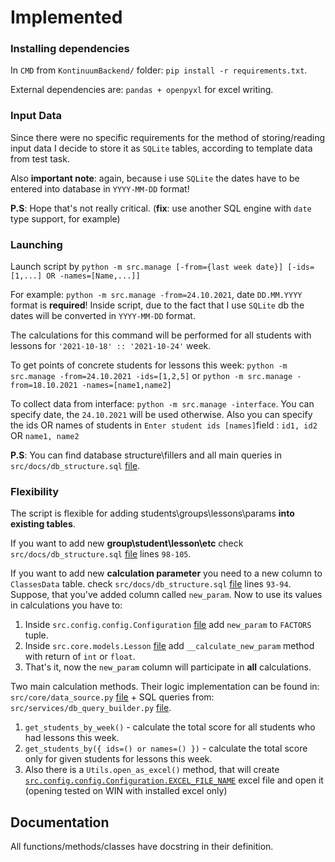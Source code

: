 # Implemented

### Installing dependencies
In `CMD` from `KontinuumBackend/` folder: `pip install -r requirements.txt`. 

External dependencies are: `pandas + openpyxl` for excel writing.

### Input Data
Since there were no specific requirements for the method of storing/reading input data
I decide to store it as `SQLite` tables, according to template data from test task.

Also **important note**: again, because i use `SQLite` the dates have to be 
entered into database in `YYYY-MM-DD` format! 

**P.S**: Hope that's not really critical. (**fix**: use another SQL engine with `date` type support, for example)

### Launching
Launch script by `python -m src.manage [-from={last week date}] [-ids=[1,...] OR -names=[Name,...]]`
    
For example: `python -m src.manage -from=24.10.2021`, date `DD.MM.YYYY` format is **required**!
Inside script, due to the fact that I use `SQLite` db the dates will be converted in `YYYY-MM-DD` format.

The calculations for this command will be performed for all students with lessons for `'2021-10-18' :: '2021-10-24'` week.

To get points of concrete students for lessons this week: `python -m src.manage -from=24.10.2021 -ids=[1,2,5]` or
`python -m src.manage -from=18.10.2021 -names=[name1,name2]`

To collect data from interface: `python -m src.manage -interface`. 
You can specify date, the `24.10.2021` will be used otherwise. 
Also you can specify the ids OR names of students in `Enter student ids [names]`field : `id1, id2` OR `name1, name2`

**P.S**: You can find database structure\fillers and all main queries in `src/docs/db_structure.sql` [file](https://github.com/MrRooots/KontinuumBackend/blob/master/src/docs/db_structure.sql).

### Flexibility   
The script is flexible for adding students\groups\lessons\params **into existing tables**.
 
If you want to add new **group\student\lesson\etc** check `src/docs/db_structure.sql` [file](https://github.com/MrRooots/KontinuumBackend/blob/master/src/docs/db_structure.sql) lines `98-105`.

If you want to add new **calculation parameter** you need to a new column to `ClassesData` table.
check `src/docs/db_structure.sql` [file](https://github.com/MrRooots/KontinuumBackend/blob/master/src/docs/db_structure.sql) lines `93-94`. 
Suppose, that you've added column called `new_param`. 
Now to use its values in calculations you have to:
  1. Inside `src.config.config.Configuration` [file](https://github.com/MrRooots/KontinuumBackend/blob/master/src/config/config.py) add `new_param` to `FACTORS` tuple.
  2. Inside `src.core.models.Lesson` [file](https://github.com/MrRooots/KontinuumBackend/blob/master/src/core/models.py) add `__calculate_new_param` method with return of `int` or `float`.
  3. That's it, now the `new_param` column will participate in **all** calculations.

Two main calculation methods. Their logic implementation can be found in: `src/core/data_source.py` 
[file](https://github.com/MrRooots/KontinuumBackend/blob/master/src/core/data_source.py) + SQL queries from: `src/services/db_query_builder.py` [file](https://github.com/MrRooots/KontinuumBackend/blob/master/src/services/db_query_builder.py).
  1. `get_students_by_week()` - calculate the total score for all students who had lessons this week.
  2. `get_students_by({ ids=() or names=() })` - calculate the total score only for given students for lessons this week.
  3. Also there is a `Utils.open_as_excel()` method, that will create [`src.config.config.Configuration.EXCEL_FILE_NAME`](https://github.com/MrRooots/KontinuumBackend/blob/master/src/config/config.py)
     excel file and open it (opening tested on WIN with installed excel only)
 
## Documentation
All functions/methods/classes have docstring in their definition.

